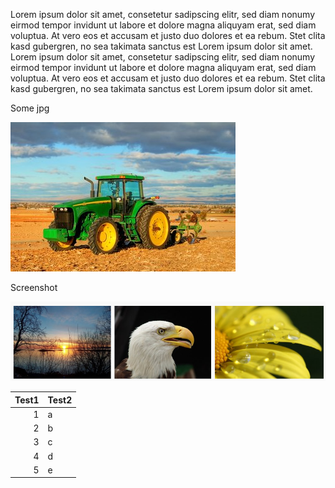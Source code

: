 Lorem ipsum dolor sit amet, consetetur sadipscing elitr, sed diam nonumy eirmod tempor invidunt ut labore et dolore magna aliquyam erat, sed diam voluptua. At vero eos et accusam et justo duo dolores et ea rebum. Stet clita kasd gubergren, no sea takimata sanctus est Lorem ipsum dolor sit amet. Lorem ipsum dolor sit amet, consetetur sadipscing elitr, sed diam nonumy eirmod tempor invidunt ut labore et dolore magna aliquyam erat, sed diam voluptua. At vero eos et accusam et justo duo dolores et ea rebum. Stet clita kasd gubergren, no sea takimata sanctus est Lorem ipsum dolor sit amet.

Some jpg

![tractor-3-1386656.jpg](./file_4774521912a394266afdd8dc9510992e.jpg)

Screenshot

![ns_attach_image_43281581623420552.png](./file_1a7e371500a77406b098a5630f40ead2.png)

| Test1 | Test2 |
|------:|-------|
|     1 | a     |
|     2 | b     |
|     3 | c     |
|     4 | d     |
|     5 | e     |